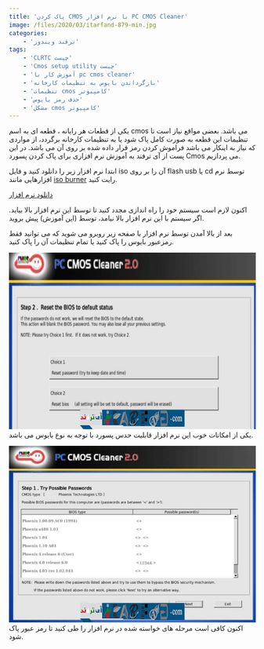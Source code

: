 ```yaml
---
title: 'پاک کردن CMOS با نرم افزار PC CMOS Cleaner'
image: /files/2020/03/itarfand-879-min.jpg
categories:
    - 'ترفند ویندوز'
tags:
    - 'CLRTC چیست'
    - 'Cmos setup utility چیست'
    - 'آموزش کار با pc cmos cleaner'
    - 'بازگرداندن بایوس به تنظیمات کارخانه'
    - 'تنظیمات cmos کامپیوتر'
    - 'حذف رمز بایوس'
    - 'مشکل cmos کامپیوتر'
---
```


یکی از قطعات هر رایانه ، قطعه ای به اسم cmos می باشد. بعضی مواقع نیاز است تا تنظیمات این قطعه به صورت کامل پاک شود یا به تنظیمات کارخانه برگردد، از مواردی که نیاز به اینکار می باشد فراموش کردن رمز قرار داده شده بر روی آن می باشد. در این پست از آی ترفند به آموزش نرم افزاری برای پاک کردن پسورد Cmos می پردازیم.

ابتدا نرم افزار زیر را دانلود کنید و فایل iso آن را بر روی flash usb یا cd توسط نرم افزارهایی مانند [iso burner](https://soft98.ir/software/cd-dvd-tools/744-Xilisoft-ISO-Burner.html) رایت کنید.

[دانلود نرم افزار](https://soft98.ir/software/14677-PC-CMOS-Cleaner.html)

اکنون لازم است سیستم خود را راه اندازی مجدد کنید تا توسط این نرم افزار بالا بیاید. اگر سیستم با این نرم افزار بالا نیامد، توسط (این آموزش) پیش بروید.

بعد از بالا آمدن توسط نرم افزار با صفحه زیر روبرو می شوید که می توانید فقط رمزعبور بایوس را پاک کنید یا تمام تنظیمات آن را پاک کنید.

![mhkarami97](/files/2020/03/itarfand-877-min.jpg)
یکی از امکانات خوب این نرم افزار قابلیت حدس پسورد با توجه به نوع بایوس می باشد.

![mhkarami97](/files/2020/03/itarfand-878-min.jpg)
اکنون کافی است مرحله های خواسته شده در نرم افزار را طی کنید تا رمز عبور پاک شود.